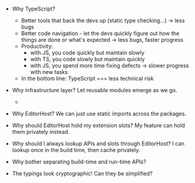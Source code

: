 - Why TypeScript? 

  - Better tools that back the devs up (static type checking...) -> less bugs
  - Better code navigation - let the devs quickly figure out how the things are done or what's expected -> less bugs, faster progress
  - Productivity:
    - with JS, you code quickly but maintain slowly
    - with TS, you code slowly but maintain quickly
    - with JS, you spend more time fixing defects -> slower progress with new tasks
  - In the bottom line: TypeScript === less technical risk

- Why infrastructure layer? Let reusable modules emerge as we go.

  - 


- Why EditorHost? We can just use static imports across the packages.



- Why should EditorHost hold my extension slots? My feature can hold them privately instead. 



- Why should I always lookup APIs and slots through EditorHost? I can lookup once in the build time, then cache privately.



- Why bother separating build-time and run-time APIs?



- The typings look cryptographic! Can they be simplified?




